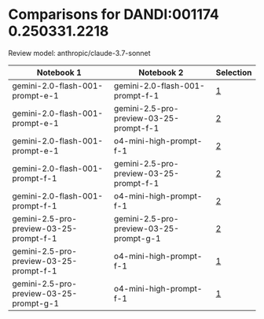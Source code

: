 # Comparisons for DANDI:001174 0.250331.2218

Review model: anthropic/claude-3.7-sonnet

| Notebook 1 | Notebook 2 | Selection |
|------------|------------|----------|
| gemini-2.0-flash-001-prompt-e-1 | gemini-2.0-flash-001-prompt-f-1 | [1](gemini-2.0-flash-001-prompt-e-1/comparisons/gemini-2.0-flash-001-prompt-f-1/comparison_thinking.md) |
| gemini-2.0-flash-001-prompt-e-1 | gemini-2.5-pro-preview-03-25-prompt-f-1 | [2](gemini-2.0-flash-001-prompt-e-1/comparisons/gemini-2.5-pro-preview-03-25-prompt-f-1/comparison_thinking.md) |
| gemini-2.0-flash-001-prompt-e-1 | o4-mini-high-prompt-f-1 | [2](gemini-2.0-flash-001-prompt-e-1/comparisons/o4-mini-high-prompt-f-1/comparison_thinking.md) |
| gemini-2.0-flash-001-prompt-f-1 | gemini-2.5-pro-preview-03-25-prompt-f-1 | [2](gemini-2.0-flash-001-prompt-f-1/comparisons/gemini-2.5-pro-preview-03-25-prompt-f-1/comparison_thinking.md) |
| gemini-2.0-flash-001-prompt-f-1 | o4-mini-high-prompt-f-1 | [2](gemini-2.0-flash-001-prompt-f-1/comparisons/o4-mini-high-prompt-f-1/comparison_thinking.md) |
| gemini-2.5-pro-preview-03-25-prompt-f-1 | gemini-2.5-pro-preview-03-25-prompt-g-1 | [2](gemini-2.5-pro-preview-03-25-prompt-f-1/comparisons/gemini-2.5-pro-preview-03-25-prompt-g-1/comparison_thinking.md) |
| gemini-2.5-pro-preview-03-25-prompt-f-1 | o4-mini-high-prompt-f-1 | [1](gemini-2.5-pro-preview-03-25-prompt-f-1/comparisons/o4-mini-high-prompt-f-1/comparison_thinking.md) |
| gemini-2.5-pro-preview-03-25-prompt-g-1 | o4-mini-high-prompt-f-1 | [1](gemini-2.5-pro-preview-03-25-prompt-g-1/comparisons/o4-mini-high-prompt-f-1/comparison_thinking.md) |
